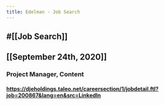 ```yaml
---
title: Edelman - Job Search
---
```


## #[[Job Search]]

## 

## [[September 24th, 2020]]
### Project Manager, Content
#### https://djeholdings.taleo.net/careersection/1/jobdetail.ftl?job=200867&lang=en&src=LinkedIn
